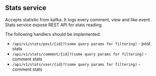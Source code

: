 ## Stats service

Accepts statistic from kafka. It logs every comment, view and like event. Stats service expose 
REST API for stats reading.

The following handlers should be implemented:

- ```/api/v1/stats/post/{id}?(some query params for filtering)``` - post stats
- ```/api/v1/stats/comment/{id}?(some query params for filtering)``` - comment stats
- ```/api/v1/stats/user/{id}?(some query params for filtering)``` - comment stats
